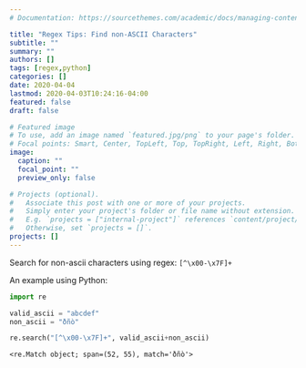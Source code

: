 ```yaml
---
# Documentation: https://sourcethemes.com/academic/docs/managing-content/

title: "Regex Tips: Find non-ASCII Characters"
subtitle: ""
summary: ""
authors: []
tags: [regex,python]
categories: []
date: 2020-04-04
lastmod: 2020-04-03T10:24:16-04:00
featured: false
draft: false

# Featured image
# To use, add an image named `featured.jpg/png` to your page's folder.
# Focal points: Smart, Center, TopLeft, Top, TopRight, Left, Right, BottomLeft, Bottom, BottomRight.
image:
  caption: ""
  focal_point: ""
  preview_only: false

# Projects (optional).
#   Associate this post with one or more of your projects.
#   Simply enter your project's folder or file name without extension.
#   E.g. `projects = ["internal-project"]` references `content/project/deep-learning/index.md`.
#   Otherwise, set `projects = []`.
projects: []
---
```


Search for non-ascii characters using regex: `[^\x00-\x7F]+`

An example using Python:

```python
import re

valid_ascii = "abcdef"
non_ascii = "ðñò"

re.search("[^\x00-\x7F]+", valid_ascii+non_ascii)
```

```
<re.Match object; span=(52, 55), match='ðñò'>
```
